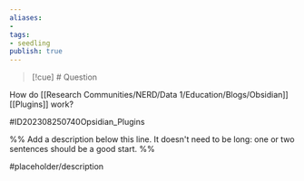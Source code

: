 ```yaml
---
aliases: 
- 
tags:
- seedling
publish: true
---
```


>[!cue] # Question

How do [[Research Communities/NERD/Data 1/Education/Blogs/Obsidian]]  [[Plugins]] work?



#ID202308250740Opsidian_Plugins

%% Add a description below this line. It doesn't need to be long: one or two sentences should be a good start. %%

#placeholder/description 
